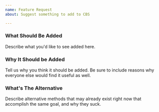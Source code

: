 ```yaml
---
name: Feature Request
about: Suggest something to add to CBS

---
```


### What Should Be Added
Describe what you'd like to see added here.

### Why It Should be Added
Tell us why you think it should be added. Be sure to include reasons why everyone else would find it useful as well.

### What's The Alternative
Describe alternative methods that may already exist right now that accomplish the same goal, and why they suck.
